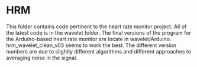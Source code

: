 HRM
===

This folder contains code pertinent to the heart rate monitor project. All of the latest code is in the wavelet folder. The final versions of the program for the Arduino-based heart rate monitor are locate in wavelet/Arduino. hrm_wavelet_clean_v03 seems to work the best. The different version numbers are due to slightly different algorithms and different approaches to averaging noise in the signal.